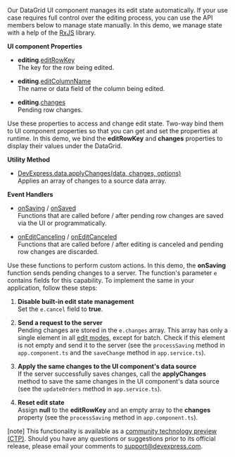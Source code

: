 Our DataGrid UI component manages its edit state automatically. If your use case requires full control over the editing process, you can use the API members below to manage state manually. In this demo, we manage state with a help of the <a href="https://angular.io/guide/rx-library" target="_blank">RxJS</a> library.

**UI component Properties**

- **editing**.[editRowKey](/Documentation/ApiReference/UI_Components/dxDataGrid/Configuration/editing/#editRowKey)        
The key for the row being edited.

- **editing**.[editColumnName](/Documentation/ApiReference/UI_Components/dxDataGrid/Configuration/editing/#editColumnName)        
The name or data field of the column being edited.

- **editing**.[changes](/Documentation/ApiReference/UI_Components/dxDataGrid/Configuration/editing/#changes)       
Pending row changes.

Use these properties to access and change edit state. Two-way bind them to UI component properties so that you can get and set the properties at runtime. In this demo, we bind the **editRowKey** and **changes** properties to display their values under the DataGrid.

**Utility Method**

- [DevExpress.data.applyChanges(data, changes, options)](/Documentation/ApiReference/Data_Layer/Utils/#applyChangesdata_changes_options)      
Applies an array of changes to a source data array.

**Event Handlers**

- [onSaving](/Documentation/ApiReference/UI_Components/dxDataGrid/Configuration/#onSaving) / [onSaved](/Documentation/ApiReference/UI_Components/dxDataGrid/Configuration/#onSaved)        
Functions that are called before / after pending row changes are saved via the UI or programmatically.

- [onEditCanceling](/Documentation/ApiReference/UI_Components/dxDataGrid/Configuration/#onEditCanceling) / [onEditCanceled](/Documentation/ApiReference/UI_Components/dxDataGrid/Configuration/#onEditCanceled)      
Functions that are called before / after editing is canceled and pending row changes are discarded.

Use these functions to perform custom actions. In this demo, the **onSaving** function sends pending changes to a server. The function's parameter `e` contains fields for this capability. To implement the same in your application, follow these steps:

1. **Disable built-in edit state management**       
Set the `e.cancel` field to **true**.

1. **Send a request to the server**      
Pending changes are stored in the `e.changes` array. This array has only a single element in all [edit modes](/Documentation/ApiReference/UI_Components/dxDataGrid/Configuration/editing/#mode), except for batch. Check if this element is not empty and send it to the server (see the `processSaving` method in `app.component.ts` and the `saveChange` method in `app.service.ts`).

1. **Apply the same changes to the UI component's data source**       
If the server successfully saves changes, call the **applyChanges** method to save the same changes in the UI component's data source (see the `updateOrders` method in `app.service.ts`).

1. **Reset edit state**         
Assign **null** to the **editRowKey** and an empty array to the **changes** property (see the `processSaving` method in `app.component.ts`).

[note] This functionality is available as a <a href="https://www.devexpress.com/aboutus/pre-release.xml" target="_blank">community technology preview (CTP)</a>. Should you have any questions or suggestions prior to its official release, please email your comments to <a href="mailto:support@devexpress.com">support@devexpress.com</a>.